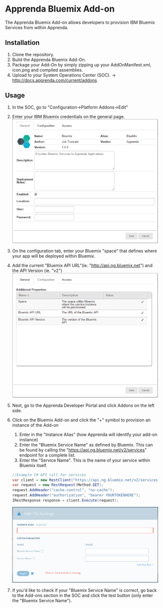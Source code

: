 # Apprenda Bluemix Add-on

The Apprenda Bluemix Add-on allows developers to provision IBM Bluemix Services from within Apprenda. 

## Installation

1. Clone the repository.
2. Build the Apprenda Bluemix Add-On.
3. Package your Add-On by simply zipping up your AddOnManifest.xml, icon.png and compiled assemblies. 
4. Upload to your System Operations Center (SOC). -> http://docs.apprenda.com/current/addons


## Usage
1. In the SOC, go to "Configuration->Platform Addons->Edit"
2. Enter your IBM Bluemix credentials on the general page.       
    ![](/readme_images/bluemixaddon_general.png)


3. On the configuration tab, enter your Bluemix "space" that defines where your app will be deployed within Bluemix. 
4. Add the current "Bluemix API URL"(ie. "http://api.ng.bluemix.net") and the API Version (ie. "v2")  
    ![](/readme_images/bluemixaddon_config.png)


5. Next, go to the Apprenda Developer Portal and click Addons on the left side.
6. Click on the Bluemix Add-on and click the "+" symbol to provision an instance of the Add-on
    1. Enter in the "Instance Alias" (how Apprenda will identify your add-on instance)
    2. Enter the "Bluemix Service Name" as defined by Bluemix. This can be found by calling the "https://api.ng.bluemix.net/v2/services" endpoint for a complete list.
    3. Enter the "Service Name". This is the name of your service within Bluemix itself. 

    ```cs
    //Example C# API call for services
    var client = new RestClient("https://api.ng.bluemix.net/v2/services");
    var request = new RestRequest(Method.GET);
    request.AddHeader("cache-control", "no-cache");
    request.AddHeader("authorization", "bearer YOURTOKENHERE");
    IRestResponse response = client.Execute(request);
    ```
    
    ![](/readme_images/bluemixaddon_provision.png)

7. If you'd like to check if your "Bluemix Service Name" is correct, go back to the Add-ons section in the SOC and click the test button (only enter the "Bluemix Service Name"). 
